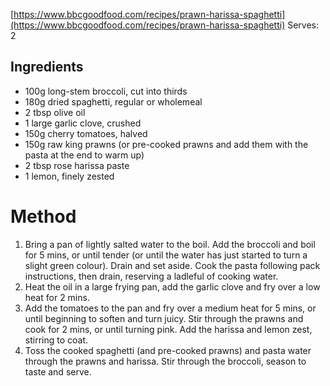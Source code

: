 [https://www.bbcgoodfood.com/recipes/prawn-harissa-spaghetti](https://www.bbcgoodfood.com/recipes/prawn-harissa-spaghetti)
Serves: 2

## Ingredients

- 100g long-stem broccoli, cut into thirds
- 180g dried spaghetti, regular or wholemeal
- 2 tbsp olive oil
- 1 large garlic clove, crushed
- 150g cherry tomatoes, halved
- 150g raw king prawns (or pre-cooked prawns and add them with the pasta at the end to warm up)
- 2 tbsp rose harissa paste
- 1 lemon, finely zested

# Method

1. Bring a pan of lightly salted water to the boil. Add the broccoli and boil for 5 mins, or until tender (or until the water has just started to turn a slight green colour). Drain and set aside. Cook the pasta following pack instructions, then drain, reserving a ladleful of cooking water.
2. Heat the oil in a large frying pan, add the garlic clove and fry over a low heat for 2 mins. 
3. Add the tomatoes to the pan and fry over a medium heat for 5 mins, or until beginning to soften and turn juicy. Stir through the prawns and cook for 2 mins, or until turning pink. Add the harissa and lemon zest, stirring to coat.
4. Toss the cooked spaghetti (and pre-cooked prawns) and pasta water through the prawns and harissa. Stir through the broccoli, season to taste and serve.